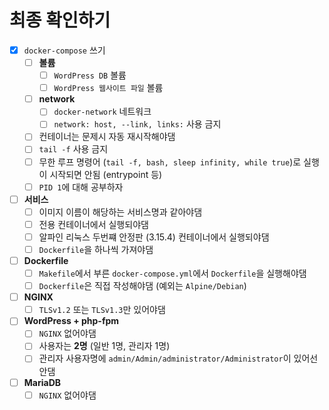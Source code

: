 # 최종 확인하기

- [x] `docker-compose` 쓰기
  - [ ] **볼륨**
    - [ ] `WordPress DB` 볼륨
    - [ ] `WordPress 웹사이트 파일` 볼륨

  - [ ] **network**
    - [ ] `docker-network` 네트워크
    - [ ] `network: host, --link, links:` 사용 금지

  - [ ] 컨테이너는 문제시 자동 재시작해야댐
  - [ ] `tail -f` 사용 금지
  - [ ] 무한 루프 명령어 (`tail -f, bash, sleep infinity, while true`)로 실행이 시작되면 안됨 (entrypoint 등)
  - [ ] `PID 1`에 대해 공부하자

- [ ] **서비스**
  - [ ] 이미지 이름이 해당하는 서비스명과 같아야댐
  - [ ] 전용 컨테이너에서 실행되야댐
  - [ ] 알파인 리눅스 두번쨰 안정판 (3.15.4) 컨테이너에서 실행되야댐
  - [ ] `Dockerfile`을 하나씩 가져야댐

- [ ] **Dockerfile**
  - [ ] `Makefile`에서 부른 `docker-compose.yml`에서 `Dockerfile`을 실행해야댐
  - [ ] `Dockerfile`은 직접 작성해야댐 (예외는 `Alpine/Debian`)

- [ ] **NGINX**
  - [ ] `TLSv1.2` 또는 `TLSv1.3`만 있어야댐

- [ ] **WordPress + php-fpm**
  - [ ] `NGINX` 없어야댐
  - [ ] 사용자는 **2명** (일반 1명, 관리자 1명)
  - [ ] 관리자 사용자명에 `admin/Admin/administrator/Administrator`이 있어선 안댐

- [ ] **MariaDB**
  - [ ] `NGINX` 없어야댐
